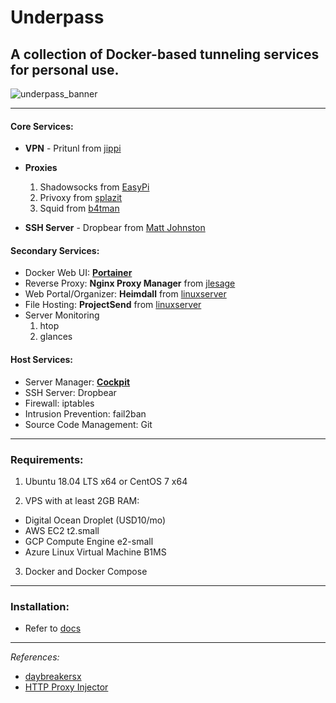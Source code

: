 # Underpass

## A collection of Docker-based tunneling services for personal use.

![underpass_banner](https://user-images.githubusercontent.com/9207205/90979447-b0561a80-e587-11ea-951f-efcaaed63654.png)

***

#### Core Services:
- **VPN** - Pritunl from [jippi](https://hub.docker.com/r/jippi/pritunl)

- **Proxies**
  1. Shadowsocks from [EasyPi](https://github.com/EasyPi/docker-shadowsocks-libev)
  2. Privoxy from [splazit](https://hub.docker.com/r/splazit/privoxy-alpine)
  2. Squid from [b4tman](https://hub.docker.com/r/b4tman/squid)

- **SSH Server** - Dropbear from [Matt Johnston](https://matt.ucc.asn.au/dropbear/dropbear.html)

#### Secondary Services:
- Docker Web UI: **[Portainer](https://hub.docker.com/r/portainer/portainer)**
- Reverse Proxy: **Nginx Proxy Manager** from [jlesage](https://hub.docker.com/r/jlesage/nginx-proxy-manager)
- Web Portal/Organizer: **Heimdall** from [linuxserver](https://hub.docker.com/r/linuxserver/heimdall)
- File Hosting: **ProjectSend** from [linuxserver](https://hub.docker.com/r/linuxserver/projectsend)
- Server Monitoring
  1. htop
  2. glances

#### Host Services:
- Server Manager: **[Cockpit](https://cockpit-project.org/)**
- SSH Server: Dropbear
- Firewall: iptables
- Intrusion Prevention: fail2ban
- Source Code Management: Git

***

### Requirements:
1. Ubuntu 18.04 LTS x64 or CentOS 7 x64

2. VPS with at least 2GB RAM:
  - Digital Ocean Droplet (USD10/mo)
  - AWS EC2 t2.small
  - GCP Compute Engine e2-small
  - Azure Linux Virtual Machine B1MS

3. Docker and Docker Compose

***

### Installation:
- Refer to [docs](https://github.com/gabotronix/underpass-docs)

***

_References:_

- [daybreakersx](https://github.com/daybreakersx)
- [HTTP Proxy Injector](https://sourceforge.net/projects/httpproxyinjector/)
